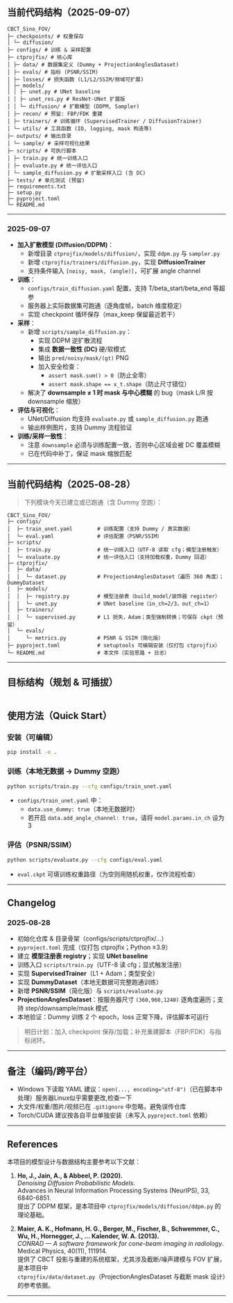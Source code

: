 ## 当前代码结构（2025-09-07）

```
CBCT_Sino_FOV/
├─ checkpoints/ # 权重保存
│ └─ diffusion/
├─ configs/ # 训练 & 采样配置
├─ ctprojfix/ # 核心库
│ ├─ data/ # 数据集定义 (Dummy + ProjectionAnglesDataset)
│ ├─ evals/ # 指标 (PSNR/SSIM)
│ ├─ losses/ # 损失函数 (L1/L2/SSIM/频域可扩展)
│ ├─ models/
│ │ ├─ unet.py # UNet baseline
│ │ ├─ unet_res.py # ResNet-UNet 扩展版
│ │ └─ diffusion/ # 扩散模型 (DDPM, Sampler)
│ ├─ recon/ # 预留: FBP/FDK 重建
│ ├─ trainers/ # 训练循环 (SupervisedTrainer / DiffusionTrainer)
│ └─ utils/ # 工具函数 (IO, logging, mask 构造等)
├─ outputs/ # 输出目录
│ └─ sample/ # 采样可视化结果
├─ scripts/ # 可执行脚本
│ ├─ train.py # 统一训练入口
│ ├─ evaluate.py # 统一评估入口
│ └─ sample_diffusion.py # 扩散采样入口 (含 DC)
├─ tests/ # 单元测试 (预留)
├─ requirements.txt
├─ setup.py
├─ pyproject.toml
└─ README.md
```

---

### 2025-09-07
- **加入扩散模型 (Diffusion/DDPM)**：
  - 新增目录 `ctprojfix/models/diffusion/`，实现 `ddpm.py` 与 `sampler.py`
  - 新增 `ctprojfix/trainers/diffusion.py`，实现 **DiffusionTrainer**
  - 支持条件输入 `[noisy, mask, (angle)]`，可扩展 angle channel
- **训练**：
  - `configs/train_diffusion.yaml` 配置，支持 T/beta_start/beta_end 等超参
  - 服务器上实际数据集可跑通（逐角度帧，batch 维度稳定）
  - 实现 checkpoint 循环保存（max_keep 保留最近若干）
- **采样**：
  - 新增 `scripts/sample_diffusion.py`：
    - 实现 DDPM 逆扩散流程
    - 集成 **数据一致性 (DC)** 硬/软模式
    - 输出 `pred/noisy/mask/(gt)` PNG
    - 加入安全检查：
      - `assert mask.sum() > 0`（防止全零）
      - `assert mask.shape == x_t.shape`（防止尺寸错位）
  - 解决了 **downsample ≠ 1 时 mask 与中心模糊** 的 bug（mask L/R 按 downsample 缩放）
- **评估与可视化**：
  - UNet/Diffusion 均支持 `evaluate.py` 或 `sample_diffusion.py` 跑通
  - 输出样例图片，支持 Dummy 流程验证
- **训练/采样一致性**：
  - 注意 `downsample` 必须与训练配置一致，否则中心区域会被 DC 覆盖模糊
  - 已在代码中补丁，保证 mask 缩放匹配
---




## 当前代码结构（2025‑08‑28）

> 下列模块今天已建立或已跑通（含 Dummy 空跑）：

```
CBCT_Sino_FOV/
├─ configs/
│  ├─ train_unet.yaml        # 训练配置（支持 Dummy / 真实数据）
│  └─ eval.yaml              # 评估配置（PSNR/SSIM）
├─ scripts/
│  ├─ train.py               # 统一训练入口（UTF-8 读取 cfg；模型注册触发）
│  └─ evaluate.py            # 统一评估入口（支持加载权重，Dummy 回退）
├─ ctprojfix/
│  ├─ data/
│  │  └─ dataset.py          # ProjectionAnglesDataset（遍历 360 角度）；DummyDataset
│  ├─ models/
│  │  ├─ registry.py         # 模型注册表（build_model/装饰器 register）
│  │  └─ unet.py             # UNet baseline（in_ch=2/3，out_ch=1）
│  ├─ trainers/
│  │  └─ supervised.py       # L1 损失，Adam；类型强制转换；可保存 ckpt（预留）
│  └─ evals/
│     └─ metrics.py          # PSNR & SSIM（简化版）
├─ pyproject.toml            # setuptools 可编辑安装（仅打包 ctprojfix）
└─ README.md                 # 本文件（实验思路 + 日志）
```

---

## 目标结构（规划 & 可插拔）
```
```


## 使用方法（Quick Start）

### 安装（可编辑）
```bash
pip install -e .
```

### 训练（本地无数据 → Dummy 空跑）
```bash
python scripts/train.py --cfg configs/train_unet.yaml
```
- `configs/train_unet.yaml` 中：
  - `data.use_dummy: true`（本地无数据时）
  - 若开启 `data.add_angle_channel: true`，请将 `model.params.in_ch` 设为 3

### 评估（PSNR/SSIM）
```bash
python scripts/evaluate.py --cfg configs/eval.yaml
```
- `eval.ckpt` 可填训练权重路径（为空则用随机权重，仅作流程检查）

---

## Changelog

### 2025‑08‑28
- 初始化仓库 & 目录骨架（configs/scripts/ctprojfix/...）
- `pyproject.toml` 完成（仅打包 ctprojfix；Python ≥3.9）
- 建立 **模型注册表 registry**；实现 **UNet baseline**
- 训练入口 `scripts/train.py`（UTF-8 读 cfg；显式触发注册）
- 实现 **SupervisedTrainer**（L1 + Adam；类型安全）
- 实现 **DummyDataset**（本地无数据可完整跑通训练）
- 新增 **PSNR/SSIM**（简化版）与 `scripts/evaluate.py`
- **ProjectionAnglesDataset**：按服务器尺寸 `(360,960,1240)` 逐角度遍历；支持 step/downsample/mask 模式
- 本地验证：Dummy 训练 2 个 epoch，loss 正常下降，评估脚本可运行

> 明日计划：加入 checkpoint 保存/加载；补充重建脚本（FBP/FDK）与指标闭环。

---

## 备注（编码/跨平台）
- Windows 下读取 YAML 建议：`open(..., encoding="utf-8")`（已在脚本中处理）服务器Linux似乎需要更改,检查一下
- 大文件/权重/图片/视频已在 `.gitignore` 中忽略，避免误传仓库
- Torch/CUDA 建议按各自平台单独安装（未写入 `pyproject.toml` 依赖）

---

## References

本项目的模型设计与数据结构主要参考以下文献：

1. **Ho, J., Jain, A., & Abbeel, P. (2020).**  
   *Denoising Diffusion Probabilistic Models*.  
   Advances in Neural Information Processing Systems (NeurIPS), 33, 6840-6851.  
    提出了 DDPM 框架，是本项目中 `ctprojfix/models/diffusion/ddpm.py` 的理论基础。

2. **Maier, A. K., Hofmann, H. G., Berger, M., Fischer, B., Schwemmer, C., Wu, H., Hornegger, J., … Kalender, W. A. (2013).**  
   *CONRAD — A software framework for cone-beam imaging in radiology*.  
   Medical Physics, 40(11), 111914.  
    提供了 CBCT 投影与重建的系统框架，尤其涉及截断/噪声建模与 FOV 扩展，是本项目中  
   `ctprojfix/data/dataset.py`（ProjectionAnglesDataset 与截断 mask 设计）的参考依据。

---